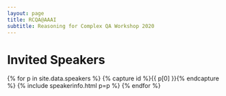 ```yaml
---
layout: page
title: RCQA@AAAI
subtitle: Reasoning for Complex QA Workshop 2020
---
```


# Invited Speakers


<!-- <div class="container">
  <div class="column">
 -->
{% for p in site.data.speakers %} {% capture id %}{{ p[0] }}{% endcapture %} {% include speakerinfo.html p=p %} {% endfor %}

<!-- </div>
</div> -->

<!-- {% for p in site.data.speakers %}

{% capture id %}{{ p[0] }}{% endcapture %}

- {{% include p[1].name %}}

{% endfor %} -->


<!-- ## Ray Mooney

## Nasrin Mostafazadeh

## Dan Roth

## Sameer Singh

## Robyn Speer

## Bishan Yang -->